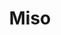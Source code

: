 ---
layout: place
title: Miso
permalink: /new-york/brooklyn/miso.html
stateAbbr: NY
stateName: New York
cityName: Brooklyn
seo:
  type: restaurant
  links: null
place_id: ChIJqVgBPDFawokRWvpAgZ2nhb8
photos:
  - name: >-
      places/ChIJqVgBPDFawokRWvpAgZ2nhb8/photos/AeeoHcL_kidRZflpKSQ7dmef4CEF8MjLt5aBxtl3OFbnrfeBUt0vH50fiVYAvtmsWsW5osV8PxHacTEr6QBBLcKPUmUcFFARmzQ1xuqlaI6-Iict1c6HHQXdB9SrO0CuKOFtwQhtGRVZdhbTG4-H24qjWEtI-vyUA1RmUMBTlJcOBvj9rfOUHSWLmFFlxIyE7ZNrvoSKoY9wAd9AyOooVXF6TMO8Q-jPb5u2ECkn1HixqTEaMPQfbYelfeo8aibpcI3Gv6voWv_2NveWrbxCXecophpMfm2EiWmR724_K1bHneyh4OqATEZl44fJnoifE5y7w-ZoPecKfdFuZW6g1hjDRHnrflz9kIrqjzvMqPQR7rpVj9blptRXuyPVg3m7rdwBMMkFGBAKxXmGzahRSaAeMLjzksqBHMTsKvguGhe5ubcqdw
    widthPx: 2048
    heightPx: 1152
    authorAttributions:
      - displayName: Joseph Mayer
        uri: https://maps.google.com/maps/contrib/100238104410579364312
        photoUri: >-
          https://lh3.googleusercontent.com/a/ACg8ocLFavTDAkq3e4jsuqakrWaLbJ8iwUNeB5IR2goFIKjO7Vlsww=s100-p-k-no-mo
    flagContentUri: >-
      https://www.google.com/local/imagery/report/?cb_client=maps_api_places.places_api&image_key=!1e10!2sCIHM0ogKEICAgIC4m8jjRg&hl=en-US
    googleMapsUri: >-
      https://www.google.com/maps/place//data=!3m4!1e2!3m2!1sCIHM0ogKEICAgIC4m8jjRg!2e10!4m2!3m1!1s0x89c25a313c0158a9:0xbf85a79d8140fa5a
  - name: >-
      places/ChIJqVgBPDFawokRWvpAgZ2nhb8/photos/AeeoHcKZkg0dhO3xgmmzjjlBmnVUc1Fn6biaSJLP9uOvTGFXIME1erUbMbISrl-H7dRk5fyLFvATAiVSlimShsgYpFWez5voQ7V6u5TVdvC3UTv41AUojJ-YP42IwyjC89U3Fw-U8SHysVO__xm_xZrl2IgP7w6KLNHXzvNCe29yjBH2L1urDOYwoHlGPAw2Bw25RFta_BycmTNIKPjxihoc3P-hg5aVQ-aXSINrGs-kkQQhtN1VqiNI7-OOL8YDMtr7P4Ejzp-gboEvjYts4CMKGBhsmmgvLUaqKUc68OsZUFt2XTpdPSg86GJErpLPN2Ad9iuNfn685ckAto-lYCHaYrtlo1Yr1BQpPGcFSPJE8K6I5Ssz9Ycti-IJ-WuFkWO83PVJi6kh-8sf1sdDvirugYU5vfidYWpLhnnfCKhrTjxROLnk
    widthPx: 4032
    heightPx: 3024
    authorAttributions:
      - displayName: La Rozo
        uri: https://maps.google.com/maps/contrib/114645096903698327407
        photoUri: >-
          https://lh3.googleusercontent.com/a-/ALV-UjXIsXJQllu7zKdJgitw9ocjpFJ3O2pKbJAvHNBwdeESDNzpX0s=s100-p-k-no-mo
    flagContentUri: >-
      https://www.google.com/local/imagery/report/?cb_client=maps_api_places.places_api&image_key=!1e10!2sCIHM0ogKEICAgICT35rWtQE&hl=en-US
    googleMapsUri: >-
      https://www.google.com/maps/place//data=!3m4!1e2!3m2!1sCIHM0ogKEICAgICT35rWtQE!2e10!4m2!3m1!1s0x89c25a313c0158a9:0xbf85a79d8140fa5a
  - name: >-
      places/ChIJqVgBPDFawokRWvpAgZ2nhb8/photos/AeeoHcI3erDQawzdjzgm_CZGnSxL1tUht-ESna586JczQlOmOSWaJwv1YNH3DCHM7ZvyRHQXKiH8V3wKc5qwTQJhoyX9Dmi2wq2LcxOQF0MdL70v502wn5uN2xl4Y-3RLbKxoFMdSAF8VfmCZVanpCAU8FgbCXQ_IvLRl0Hw7ngH15uzr6PZmLnyu5HrNCS6FhE0w5zLeOqywvVQeYeRyecPWCLLlNgNP36E26jfv8PWuAYojflFo6SElTCa4ffsCbFVnS4ZEaglxaBpRLpsWB83gWwUNAKefU8PIjjdqM-Uz6BKFolHZvrmtcaPuZmLFezwNUqrT1M7ZoGwjFhKEhrfH8r1WU3_XRP9ThqDFu3pf0Pk1TD32pEnSlCzemUi0Vf3TjhTNO3q-KJYnnSlUWahc1qd-HNtTvwrGcAdvX6cDKDoKYv_udZ6nx3Dlnp2UY1j
    widthPx: 3024
    heightPx: 4032
    authorAttributions:
      - displayName: Medz Kitikun
        uri: https://maps.google.com/maps/contrib/107155964165911570846
        photoUri: >-
          https://lh3.googleusercontent.com/a-/ALV-UjVihtqQ3GPpHIbmuUkg061yl1nOSISr6h_pmuA4JAAnDNAaBYir0Q=s100-p-k-no-mo
    flagContentUri: >-
      https://www.google.com/local/imagery/report/?cb_client=maps_api_places.places_api&image_key=!1e10!2sCIABIhAIN0uGzSbvE2f9V5wABrnr&hl=en-US
    googleMapsUri: >-
      https://www.google.com/maps/place//data=!3m4!1e2!3m2!1sCIABIhAIN0uGzSbvE2f9V5wABrnr!2e10!4m2!3m1!1s0x89c25a313c0158a9:0xbf85a79d8140fa5a
  - name: >-
      places/ChIJqVgBPDFawokRWvpAgZ2nhb8/photos/AeeoHcLqzcQnHjGie_sgkDdeBzrie5z3MT5i6Hicv4rzj3bHEAFE33WnoMHcT1Rv5jnOGoXhEhLFQWR4NF9DmA6nkQ7NcDsNfL-o1Zx2ke8Hg47BzouCYW-k6smhcVb-775-B7LjIx9vbPPL5jK4Pu6iJOt4a2z6R2MMTih5b5-BxPqzdXeHC_GDWx3p9Ff1enAe3GOWdiMdUNHI6M-ItiD6dobKkFhV3-XPdjlpIpsYmDPJ-JatGvTu2pGGWf4IhceYPU6Hzb16FZR88-5wD6D_54oIFOE4Rx2jIvD6rajBijhNmWTc7V2Ja2R94YnhOdblpgtNBpYJIlIjmUy3XfV2iihsj_1XL3B_iff_t1QCQZFyN1Q5ZWJs6xnb68YaWqg5bYipy7KJr5yi4pb4mt9nLmZbX1dcv2mjHQJ-X_ndTtpLZoQ
    widthPx: 4032
    heightPx: 1908
    authorAttributions:
      - displayName: Karen Ward
        uri: https://maps.google.com/maps/contrib/112398462337984202462
        photoUri: >-
          https://lh3.googleusercontent.com/a-/ALV-UjVQy-zgSYkc1W_lIp_uyt9DH5G14wJhf8R61qKv5aCzecmgvPdo9g=s100-p-k-no-mo
    flagContentUri: >-
      https://www.google.com/local/imagery/report/?cb_client=maps_api_places.places_api&image_key=!1e10!2sCIHM0ogKEICAgIDN9fCqwQE&hl=en-US
    googleMapsUri: >-
      https://www.google.com/maps/place//data=!3m4!1e2!3m2!1sCIHM0ogKEICAgIDN9fCqwQE!2e10!4m2!3m1!1s0x89c25a313c0158a9:0xbf85a79d8140fa5a
  - name: >-
      places/ChIJqVgBPDFawokRWvpAgZ2nhb8/photos/AeeoHcIPMMs0DPolpnX0_WMbhD0K1JILB7WLBjL9RYm60eSOqTGungfu0qztRKJknx8toexb9TO6yq3Evv_BjV1trIIUMQMiRKohHP-MKE89wNYDOVlDKjb_zXQZJIr0cBnWfx7EO85FN0CF1g56LezpA6HNz788dr_UaOA2LhJrH04YDDfhekIowGnKKFJ9p_rrP_exyeGQmEJ81KKrI0i7W1rPb7ffpJviNISh2w1b3K1jwVoJehA3ysWaxgZFm9acwwCLBrKDLWBhpMGivE6tEVT-v4Y6jrPRfmF1fkrwfn5fB8fa84e-HK0IbajcnGhUxiMo1D0fvOj3L1vRxjr5tBhCeY8c9lGZttikDry44lk4sm2JBoNW2Z9k4fj1tFcAM-c5DJBof7pFqYaKlfVwBaGHFD_K5tahx0m3KKYxFPEOyDon
    widthPx: 3000
    heightPx: 4000
    authorAttributions:
      - displayName: Jackie Regmo
        uri: https://maps.google.com/maps/contrib/106179257719109313603
        photoUri: >-
          https://lh3.googleusercontent.com/a/ACg8ocJ8B3Ps7-khqiJcMwMTLs2-02Y6qsB20JZRhp9DwiGwot1jRw=s100-p-k-no-mo
    flagContentUri: >-
      https://www.google.com/local/imagery/report/?cb_client=maps_api_places.places_api&image_key=!1e10!2sCIHM0ogKEICAgIDf1f3d-QE&hl=en-US
    googleMapsUri: >-
      https://www.google.com/maps/place//data=!3m4!1e2!3m2!1sCIHM0ogKEICAgIDf1f3d-QE!2e10!4m2!3m1!1s0x89c25a313c0158a9:0xbf85a79d8140fa5a
  - name: >-
      places/ChIJqVgBPDFawokRWvpAgZ2nhb8/photos/AeeoHcImbBB5pVzSgOCX3ZLYscU6kfcLkSGhGMO19pcnG0MJ-Vk-Um2szZ0QMsTo6ewYWgH8jl2pJjZDDSFDKzCAXP7cUQ-zggYCWHR9zHn3wHSkjwkgX-FtdSipuqgcbpeQB-B4JHLqor1jQonBZITIGqKqEDqqE0mgXb2_gZzWmbbvU-ayXsxMQc6QZt-VxVfaU0bpotbBO6UAOc7BMMeh3sekwO6DN_5-3qehLeFivGt430zz6q0EHROrQBWWElHbnGCliqLeGs6D7oJ_WQaxlHCXbC-Bd3YtBQslV18T6yyu__upJY3Rd4v52Er2-gOBMJ9XSaxUxpJ5i4MnHUly79Pbv79a8c5QEd3RRYZldAWK-h6oX4v7_a6Nq7x8iGCnMAnq0KvVW0Yl8qLGj9JE72hSnhPbYOGs6iYbW-8_bq9UTQ
    widthPx: 3000
    heightPx: 4000
    authorAttributions:
      - displayName: ahoo
        uri: https://maps.google.com/maps/contrib/116975804885066465242
        photoUri: >-
          https://lh3.googleusercontent.com/a-/ALV-UjWQ7K1WjQ7mQ10pZdmxUiH_roTjqF7i3krziR4doiZbaaJ4WeDH=s100-p-k-no-mo
    flagContentUri: >-
      https://www.google.com/local/imagery/report/?cb_client=maps_api_places.places_api&image_key=!1e10!2sCIHM0ogKEICAgIDb1aD6IQ&hl=en-US
    googleMapsUri: >-
      https://www.google.com/maps/place//data=!3m4!1e2!3m2!1sCIHM0ogKEICAgIDb1aD6IQ!2e10!4m2!3m1!1s0x89c25a313c0158a9:0xbf85a79d8140fa5a
  - name: >-
      places/ChIJqVgBPDFawokRWvpAgZ2nhb8/photos/AeeoHcI8kIFXAJgqWQ_52ixWuzC6rEhw2xTA1l-od6awAhjWH57sLGSU1Pl_Zxb-zdHUQwghKY7iy5klzG0oYMvXaG3T3wDZVTJxDF6DItMqMsSE8EfTgtdfFFoedEDsm6v4iZj2JT8lOUmr83nC-xknZ6E0_hbYVTk6aCNJbz8zbcJQoX7xdK6a2SyQp_5NThpVWGDfD284KUdK5llmNQwrUNo7pekeGz5lub3NqdQZH0ZJqTD6prI-MuCdjB0Vqc6bIURAerkkwYfOsw3vAxAKIEIh7Bg78RfnBcJ4YzdJAav3yPe6Fu03IIdfzXkwYRH9BUp1e7R6mLEUVLuY8WIKFy1BFQfd65siYDLBF7qkW9ZcEbUiyQZWCCfOL51KIsFmiitPm4ygf5Dx1z-e56JsJ-7fahBEax0vsmRQHWy2Q_Uy7MU
    widthPx: 4000
    heightPx: 2252
    authorAttributions:
      - displayName: Joshua Chastain
        uri: https://maps.google.com/maps/contrib/114084254784216440402
        photoUri: >-
          https://lh3.googleusercontent.com/a-/ALV-UjVjtNY6mNiDyWwKkX3r9_dzpGnZ0kH-Pwtf3gE522NSaYuZjEfqkA=s100-p-k-no-mo
    flagContentUri: >-
      https://www.google.com/local/imagery/report/?cb_client=maps_api_places.places_api&image_key=!1e10!2sCIHM0ogKEICAgICnpKjEqQE&hl=en-US
    googleMapsUri: >-
      https://www.google.com/maps/place//data=!3m4!1e2!3m2!1sCIHM0ogKEICAgICnpKjEqQE!2e10!4m2!3m1!1s0x89c25a313c0158a9:0xbf85a79d8140fa5a
  - name: >-
      places/ChIJqVgBPDFawokRWvpAgZ2nhb8/photos/AeeoHcI-VfWAD5BJq9oS7u6C5ggC_ZPNX35xONqgVJ-wxe0o4rBj967_5v6scmhCub45-MMooCuiZYM0La6UhallSMGVReZQzfLV2RVEKv-rxpVyPDvnqUZIt1wkVy2-QZt0T0idyGNXW4Cb40Xxhf8Ram-5gMvvqiNUHVm1LXXMw-KgkIBcsLzjJJ3qfd5xpK08LcAJP7ZHRv_jq9xR9NKSNwohfYqmWidYVmCEG7boXZiYqJIEsGIQDtOA71uOwhMlhhZKUSQB2tOpqyov-IznMQo1_uGhzwuXpkFWdaW3XoijHMdGC7HyHfvZYRD2BeaFMPdnuqdWx8sgl0F4PzZLaQP5ynG2sU3fRqVbmj6wNju2oILS6m7RR6YOHaUQsMqO2GO1DOdY16cgh_76AE3cuTPDmGLDZTwXmngmTb07te4BvO9n
    widthPx: 4656
    heightPx: 3492
    authorAttributions:
      - displayName: Jim Chow
        uri: https://maps.google.com/maps/contrib/115272652350554880645
        photoUri: >-
          https://lh3.googleusercontent.com/a-/ALV-UjUdXvyqYUKdr23uOVR3Xys80aM9Z7i4D6SX7TOo7z2h4Ay8AD36Ug=s100-p-k-no-mo
    flagContentUri: >-
      https://www.google.com/local/imagery/report/?cb_client=maps_api_places.places_api&image_key=!1e10!2sCIHM0ogKEICAgIDElZycxwE&hl=en-US
    googleMapsUri: >-
      https://www.google.com/maps/place//data=!3m4!1e2!3m2!1sCIHM0ogKEICAgIDElZycxwE!2e10!4m2!3m1!1s0x89c25a313c0158a9:0xbf85a79d8140fa5a
  - name: >-
      places/ChIJqVgBPDFawokRWvpAgZ2nhb8/photos/AeeoHcKqxwCNli10ZTq9gc43rCZripXVKNusR6hi6LqKT5usftAWDAvnv6kWnIGXmxrlLM0RgdY3PWMGPjdfCfbnUxN45-aq5-SMzqCGKlvgRxvgVivdMV5-7R8hTomNm0eAETjyO4Ntcsz1IkDbWED1ni9OhGyZz8bSu9LZ4tujhb7F6AALSIiXjSAyCGQmwGDht-Zs43nDYbqY7OgEnsLVCXXGpp-yBrp1SflTfYN5RLVZZc98sNICxuOjYJWDYjm5VXbp8gM4f-5S_NudyH_ZGcA8XzxNT4I6hvqkuM53SEtb34XmOHB0oB6suUFtiLUyA9tEeqxU1Lnh2ZxfqBwmQzKjpXiw-y9TBFIzlSwhblw8CsF8VqVBiNKguO9ezyPqEVrwyb8zFiQOsVciwUnPSXIej6iv4XvjjLDmpPyfrlzu3qhR
    widthPx: 3600
    heightPx: 4800
    authorAttributions:
      - displayName: Helena Mad
        uri: https://maps.google.com/maps/contrib/114977856404139901672
        photoUri: >-
          https://lh3.googleusercontent.com/a-/ALV-UjXeMCXg0isA19nnIMILfklLOwfTuyXYm6v_WtA1TREkNcn7zqtzhA=s100-p-k-no-mo
    flagContentUri: >-
      https://www.google.com/local/imagery/report/?cb_client=maps_api_places.places_api&image_key=!1e10!2sCIHM0ogKEICAgIC_k5uyjAE&hl=en-US
    googleMapsUri: >-
      https://www.google.com/maps/place//data=!3m4!1e2!3m2!1sCIHM0ogKEICAgIC_k5uyjAE!2e10!4m2!3m1!1s0x89c25a313c0158a9:0xbf85a79d8140fa5a
  - name: >-
      places/ChIJqVgBPDFawokRWvpAgZ2nhb8/photos/AeeoHcJzNJHStmWBGCBQmFrvuFjCaixUS550tA_dkVvjq5HQxlkCFa5dxHgPy48kUq0SV4R4Zfy6qulhHyh6_S4UoWKVlBqFZgVZZx5J7JhiHEnBl9F0Nkmwbsid596iWUyZ2u6TIsYZsQ5Qb16HOj84KQXKAuE7lCuikbajApEFb4KF9T74FTghxNGYiPib4iJUAT56VMWRM7f9-Sh7CtSe4B650oeVVoyT5jW2KVl4tQcSbLMlchVoQODRkke36y9TqtD_xXCGkIxzmIPmumfhUY-W27keOPE54-7xLuDK1IU-ZwjdEh05rdo_ruMRDk3kpVRojZhfZtsfzEG55VKEeGOHP766Q45kidIZbc8lR26ZVwRHSi7OxELgSFj_4alo0Egdfumz-nebjgBFB0cGZxpJ-TtYM9KpsAEt2mdHOtMEOnPd
    widthPx: 2340
    heightPx: 4160
    authorAttributions:
      - displayName: Alexandria Gutierrez
        uri: https://maps.google.com/maps/contrib/113888229840883844187
        photoUri: >-
          https://lh3.googleusercontent.com/a-/ALV-UjXTA4jRngKVFUlnhlKC9DyeL7YPS42TBo4xN0WA9DH6Y3JqO8moYg=s100-p-k-no-mo
    flagContentUri: >-
      https://www.google.com/local/imagery/report/?cb_client=maps_api_places.places_api&image_key=!1e10!2sCIHM0ogKEICAgIC47ZjZuAE&hl=en-US
    googleMapsUri: >-
      https://www.google.com/maps/place//data=!3m4!1e2!3m2!1sCIHM0ogKEICAgIC47ZjZuAE!2e10!4m2!3m1!1s0x89c25a313c0158a9:0xbf85a79d8140fa5a
address: 40 Main St, Brooklyn, NY 11201, USA
street: 40 Main St
city: Brooklyn
state: NY
zip: '11201'
country: USA
neighborhood: Dumbo
latitude: '40.702805'
longitude: '-73.990784'
accessibility_options:
  wheelchairAccessibleParking: false
  wheelchairAccessibleSeating: true
business_status: CLOSED_TEMPORARILY
name: Miso
google_maps_links:
  directionsUri: >-
    https://www.google.com/maps/dir//''/data=!4m7!4m6!1m1!4e2!1m2!1m1!1s0x89c25a313c0158a9:0xbf85a79d8140fa5a!3e0
  placeUri: https://maps.google.com/?cid=13800620928066976346
  writeAReviewUri: >-
    https://www.google.com/maps/place//data=!4m3!3m2!1s0x89c25a313c0158a9:0xbf85a79d8140fa5a!12e1
  reviewsUri: >-
    https://www.google.com/maps/place//data=!4m4!3m3!1s0x89c25a313c0158a9:0xbf85a79d8140fa5a!9m1!1b1
  photosUri: >-
    https://www.google.com/maps/place//data=!4m3!3m2!1s0x89c25a313c0158a9:0xbf85a79d8140fa5a!10e5
primary_type: Sushi Restaurant
opening_hours:
  regular: null
  current: null
secondary_opening_hours:
  regular:
    weekdayDescriptions: null
    type: null
  current:
    weekdayDescriptions: null
    type: null
phone: null
price_level: PRICE_LEVEL_INEXPENSIVE
price_range: $20 &ndash; $30
rating: '4.0'
rating_count: 208
website: null
description: >-
  Discover Miso in Brooklyn, NY$$$Miso in Brooklyn, NY, stands out as a casual
  Japanese dining spot renowned for its fresh sushi and classic offerings that
  capture the essence of authentic flavors. This sushi restaurant features a
  selection of meticulously prepared rolls, along with traditional favorites
  like sake and beer, making it an ideal choice for those seeking a relaxed meal
  in a welcoming environment. Patrons can enjoy the calm atmosphere that
  complements the quality ingredients used in every dish, enhancing the overall
  experience of Japanese cuisine. With its focus on affordability and
  accessibility, Miso appeals to locals and visitors alike looking for reliable
  sushi options in the bustling neighborhood. Whether you're exploring top-rated
  Japanese places nearby, this spot delivers a satisfying blend of simplicity
  and taste that keeps diners coming back.
generative_summary: >-
  Discover Miso in Brooklyn, NY$$$Miso in Brooklyn, NY, stands out as a casual
  Japanese dining spot renowned for its fresh sushi and classic offerings that
  capture the essence of authentic flavors. This sushi restaurant features a
  selection of meticulously prepared rolls, along with traditional favorites
  like sake and beer, making it an ideal choice for those seeking a relaxed meal
  in a welcoming environment. Patrons can enjoy the calm atmosphere that
  complements the quality ingredients used in every dish, enhancing the overall
  experience of Japanese cuisine. With its focus on affordability and
  accessibility, Miso appeals to locals and visitors alike looking for reliable
  sushi options in the bustling neighborhood. Whether you're exploring top-rated
  Japanese places nearby, this spot delivers a satisfying blend of simplicity
  and taste that keeps diners coming back.
generative_disclosure: Summarized by AI using the Grok-3-Mini model.
reviews: null
review_summary: >-
  What People Are Buzzing About$$$Visitors often rave about the delicious
  flavors at this sushi spot, particularly highlighting tasty miso soup and
  fresh rolls that hit the spot just right. Many appreciate the calm vibe and
  efficient service that make every meal feel effortless and enjoyable, turning
  a simple dinner into a pleasant escape. While the place might come across as
  understated at first glance, that charm adds to its appeal for those seeking
  straightforward, quality eats without the fuss. Overall, folks find the fresh
  ingredients and variety of options like tuna dumplings keep things exciting
  and satisfying for groups or solo diners. If you're on the hunt for solid
  sushi restaurants nearby, this location earns high marks for its reliable
  taste and welcoming feel, making it a go-to for anyone craving top-rated
  Japanese fare.
review_disclosure: Summarized by AI using the Grok-3-Mini model.
parking_options: null
payment_options: null
allow_dogs: null
curbside_pickup: null
delivery: null
dine_in: null
good_for_children: null
good_for_groups: null
good_for_sports: null
live_music: null
menu_for_children: null
outdoor_seating: null
reservable: null
restroom: null
serves_beer: null
serves_breakfast: null
serves_brunch: null
serves_cocktails: null
serves_coffee: null
serves_dinner: null
serves_dessert: null
serves_lunch: null
serves_vegetarian_food: null
serves_wine: null
takeout: null
update_category: enterprise
places_description: null

---